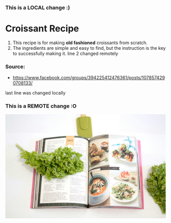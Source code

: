 ### This is a LOCAL change :)

# Croissant Recipe


1. This recipe is for making **old fashioned** croissants from scratch. 
2. The ingredients are simple and easy to find, but the instruction is the key to successfully making it. line 2 changed remotely

### Source: 
- https://www.facebook.com/groups/394225412476361/posts/1078574290708133/

last line was changed locally

### This is a REMOTE change :O

![This is a picture of croissant recipe](./recipe.jpg)
